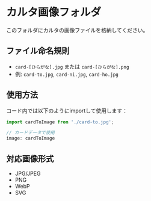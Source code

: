 # カルタ画像フォルダ

このフォルダにカルタの画像ファイルを格納してください。

## ファイル命名規則
- `card-[ひらがな].jpg` または `card-[ひらがな].png`
- 例: `card-to.jpg`, `card-ni.jpg`, `card-ho.jpg`

## 使用方法
コード内では以下のようにimportして使用します：
```typescript
import cardToImage from './card-to.jpg';

// カードデータで使用
image: cardToImage
```

## 対応画像形式
- JPG/JPEG
- PNG
- WebP
- SVG